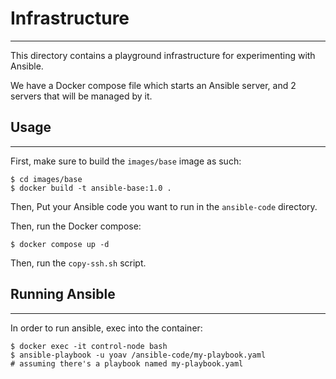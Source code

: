 # Infrastructure
---

This directory contains a playground infrastructure for experimenting with Ansible.

We have a Docker compose file which starts an Ansible server, and 2 servers that will be managed by it.

## Usage
---
First, make sure to build the `images/base` image as such:
```
$ cd images/base
$ docker build -t ansible-base:1.0 .
```

Then, Put your Ansible code you want to run in the `ansible-code` directory.

Then, run the Docker compose:
```
$ docker compose up -d
```

Then, run the `copy-ssh.sh` script.

## Running Ansible
---

In order to run ansible, exec into the container:
```
$ docker exec -it control-node bash
$ ansible-playbook -u yoav /ansible-code/my-playbook.yaml 
# assuming there's a playbook named my-playbook.yaml
```
